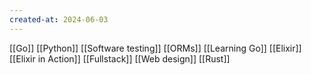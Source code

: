 ```yaml
---
created-at: 2024-06-03
---
```


[[Go]]
[[Python]]
[[Software testing]]
[[ORMs]]
[[Learning Go]]
[[Elixir]]
[[Elixir in Action]]
[[Fullstack]]
[[Web design]]
[[Rust]]